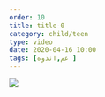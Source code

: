 ```yaml
---
order: 10
title: title-0
category: child/teen
type: video
date: 2020-04-16 10:00
tags: [غم,اندوه ]
---
```


[![](../../static/images/coping-sadness-cover.webp)](../../static/videos/coping-sadness.mp4)